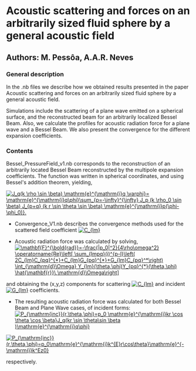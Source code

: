 # Acoustic scattering and forces on an arbitrarily sized fluid sphere by a general acoustic field
## Authors: M. Pessôa, A.A.R. Neves 

### General description
In the .nb files we describe how we obtained results presented in the paper Acoustic scattering and forces on an arbitrarily sized fluid sphere by a general acoustic field.

Simulations include the scattering of a plane wave emitted on a spherical surface, and the reconstructed beam for an arbitrarily localized Bessel Beam. Also, we calculate the profiles for acoustic radiation force for a plane wave and a Bessel Beam. We also present the convergence for the different expansion coefficients. 

### Contents

Bessel_PressureField_v1.nb corresponds to the reconstruction of an arbitrarily located Bessel Beam reconstructed by the multipole expansion coefficients. The function was written in spherical coordinates, and using Bessel's addition theorem, yielding, 
 
 <a href="https://www.codecogs.com/eqnedit.php?latex=J_q(k&space;\rho&space;\sin&space;\beta)&space;\mathrm{e}^{\mathrm{i}q&space;\varphi}=&space;\mathrm{e}^{\mathrm{i}q\phi}\sum_{p=-\infty}^{\infty}&space;J_p&space;(k&space;\rho_0&space;\sin&space;\beta)&space;J_{p&plus;q}&space;(k&space;r&space;\sin&space;\theta&space;\sin&space;\beta)&space;\mathrm{e}^{\mathrm{i}p(\phi-\phi_0)}." target="_blank"><img src="https://latex.codecogs.com/gif.latex?J_q(k&space;\rho&space;\sin&space;\beta)&space;\mathrm{e}^{\mathrm{i}q&space;\varphi}=&space;\mathrm{e}^{\mathrm{i}q\phi}\sum_{p=-\infty}^{\infty}&space;J_p&space;(k&space;\rho_0&space;\sin&space;\beta)&space;J_{p&plus;q}&space;(k&space;r&space;\sin&space;\theta&space;\sin&space;\beta)&space;\mathrm{e}^{\mathrm{i}p(\phi-\phi_0)}." title="J_q(k \rho \sin \beta) \mathrm{e}^{\mathrm{i}q \varphi}= \mathrm{e}^{\mathrm{i}q\phi}\sum_{p=-\infty}^{\infty} J_p (k \rho_0 \sin \beta) J_{p+q} (k r \sin \theta \sin \beta) \mathrm{e}^{\mathrm{i}p(\phi-\phi_0)}." /></a>
 
 - Convergence_V1.nb describes the convergence methods used for the scattered field coefficient <a href="https://www.codecogs.com/eqnedit.php?latex=C_{lm}" target="_blank"><img src="https://latex.codecogs.com/gif.latex?C_{lm}" title="C_{lm}" /></a>
 
 - Acoustic radiation force was calculated by solving, 
  <a href="https://www.codecogs.com/eqnedit.php?latex=\mathbf{F}^{\bold{rad}}=-\frac{|p_0|^2}{4\rho\omega^2}&space;\operatorname{Re}\left[&space;\sum_{lmpq}(i)^{p-l}\left(&space;2C_{lm}C_{pq}^{*}&plus;C_{lm}G_{pq}^{*}&plus;G_{lm}C_{pq}^*\right)&space;\int_{\mathrm{d}\Omega}&space;Y_{lm}(\theta,\phi)Y_{pq}^{*}(\theta,\phi)&space;\hat{\mathbf{r}}\,\mathrm{d}\Omega\right]" target="_blank"><img src="https://latex.codecogs.com/gif.latex?\mathbf{F}^{\bold{rad}}=-\frac{|p_0|^2}{4\rho\omega^2}&space;\operatorname{Re}\left[&space;\sum_{lmpq}(i)^{p-l}\left(&space;2C_{lm}C_{pq}^{*}&plus;C_{lm}G_{pq}^{*}&plus;G_{lm}C_{pq}^*\right)&space;\int_{\mathrm{d}\Omega}&space;Y_{lm}(\theta,\phi)Y_{pq}^{*}(\theta,\phi)&space;\hat{\mathbf{r}}\,\mathrm{d}\Omega\right]" title="\mathbf{F}^{\bold{rad}}=-\frac{|p_0|^2}{4\rho\omega^2} \operatorname{Re}\left[ \sum_{lmpq}(i)^{p-l}\left( 2C_{lm}C_{pq}^{*}+C_{lm}G_{pq}^{*}+G_{lm}C_{pq}^*\right) \int_{\mathrm{d}\Omega} Y_{lm}(\theta,\phi)Y_{pq}^{*}(\theta,\phi) \hat{\mathbf{r}}\,\mathrm{d}\Omega\right]" /></a>
  
 and obtaining the (x,y,z) components for scattering <a href="https://www.codecogs.com/eqnedit.php?latex=C_{lm}" target="_blank"><img src="https://latex.codecogs.com/gif.latex?C_{lm}" title="C_{lm}" /></a> and incident <a href="https://www.codecogs.com/eqnedit.php?latex=G_{lm}" target="_blank"><img src="https://latex.codecogs.com/gif.latex?G_{lm}" title="G_{lm}" /></a> coefficients.

- The resulting acoustic radiation force was calculated for both Bessel Beam and Plane Wave cases, of incident forms: 
<a href="https://www.codecogs.com/eqnedit.php?latex=P_{\mathrm{inc}}(r,\theta,\phi)=p_0&space;\mathrm{e}^{\mathrm{i}kr&space;\cos&space;\theta&space;\cos&space;\beta}J_q(kr&space;\sin&space;\theta\sin&space;\beta&space;)\mathrm{e}^{\mathrm{i}q\phi}" target="_blank"><img src="https://latex.codecogs.com/gif.latex?P_{\mathrm{inc}}(r,\theta,\phi)=p_0&space;\mathrm{e}^{\mathrm{i}kr&space;\cos&space;\theta&space;\cos&space;\beta}J_q(kr&space;\sin&space;\theta\sin&space;\beta&space;)\mathrm{e}^{\mathrm{i}q\phi}" title="P_{\mathrm{inc}}(r,\theta,\phi)=p_0 \mathrm{e}^{\mathrm{i}kr \cos \theta \cos \beta}J_q(kr \sin \theta\sin \beta )\mathrm{e}^{\mathrm{i}q\phi}" /></a>

<a href="https://www.codecogs.com/eqnedit.php?latex=\dpi{100}&space;P_{\mathrm{inc}}(r,\theta,\phi)=p_0\mathrm{e}^{\mathrm{i}k^{E}r\cos\theta}\mathrm{e}^{-\mathrm{i}k^Ez0}" target="_blank"><img src="https://latex.codecogs.com/gif.latex?\dpi{100}&space;P_{\mathrm{inc}}(r,\theta,\phi)=p_0\mathrm{e}^{\mathrm{i}k^{E}r\cos\theta}\mathrm{e}^{-\mathrm{i}k^Ez0}" title="P_{\mathrm{inc}}(r,\theta,\phi)=p_0\mathrm{e}^{\mathrm{i}k^{E}r\cos\theta}\mathrm{e}^{-\mathrm{i}k^Ez0}" /></a>

respectively.
